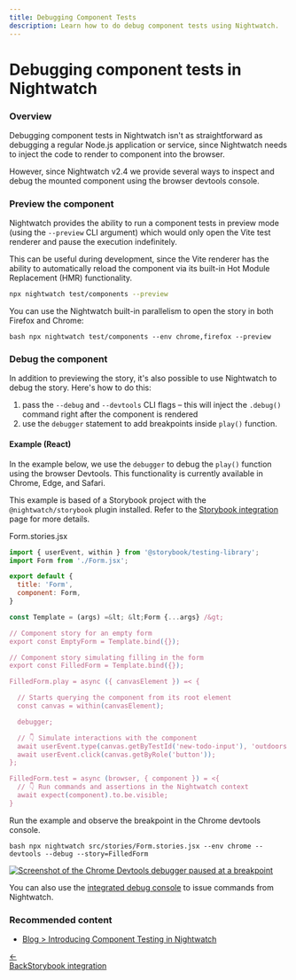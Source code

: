 ```yaml
---
title: Debugging Component Tests
description: Learn how to do debug component tests using Nightwatch.
---
```


# Debugging component tests in Nightwatch

### Overview

Debugging component tests in Nightwatch isn't as straightforward as debugging a regular Node.js application or service, since Nightwatch needs to inject the code to render to component into the browser.

However, since Nightwatch v2.4 we provide several ways to inspect and debug the mounted component using the browser devtools console.

### Preview the component

Nightwatch provides the ability to run a component tests in preview mode (using the `--preview` CLI argument) which would only open the Vite test renderer and pause the execution indefinitely.

This can be useful during development, since the Vite renderer has the ability to automatically reload the component via its built-in Hot Module Replacement (HMR) functionality.

```bash
npx nightwatch test/components --preview
```

You can use the Nightwatch built-in parallelism to open the story in both Firefox and Chrome:

```bash npx nightwatch test/components --env chrome,firefox --preview```

### Debug the component

In addition to previewing the story, it's also possible to use Nightwatch to debug the story. Here's how to do this:

1. pass the `--debug` and `--devtools` CLI flags – this will inject the `.debug()` command right after the component is rendered
2. use the `debugger` statement to add breakpoints inside `play()` function.

#### Example (React)

In the example below, we use the `debugger` to debug the `play()` function using the browser Devtools. This functionality is currently available in Chrome, Edge, and Safari.

This example is based of a Storybook project with the `@nightwatch/storybook` plugin installed. Refer to the [Storybook integration](/guide/component-testing/storybook-component-testing.html) page for more details.

Form.stories.jsx

```js
import { userEvent, within } from '@storybook/testing-library';
import Form from './Form.jsx';

export default {
  title: 'Form',
  component: Form,
}

const Template = (args) =&lt; &lt;Form {...args} /&gt;

// Component story for an empty form
export const EmptyForm = Template.bind({});

// Component story simulating filling in the form
export const FilledForm = Template.bind({});

FilledForm.play = async ({ canvasElement }) =< {

  // Starts querying the component from its root element
  const canvas = within(canvasElement);

  debugger;

  // 👇 Simulate interactions with the component
  await userEvent.type(canvas.getByTestId('new-todo-input'), 'outdoors hike');
  await userEvent.click(canvas.getByRole('button'));
};

FilledForm.test = async (browser, { component }) = <{
  // 👇 Run commands and assertions in the Nightwatch context
  await expect(component).to.be.visible;
}

```

Run the example and observe the breakpoint in the Chrome devtools console.

```bash npx nightwatch src/stories/Form.stories.jsx --env chrome --devtools --debug --story=FilledForm```

<a href="https://raw.githubusercontent.com/nightwatchjs/nightwatch-storybook-plugin/main/.github/assets/debugger.png"><img src="https://raw.githubusercontent.com/nightwatchjs/nightwatch-storybook-plugin/main/.github/assets/debugger.png" alt="Screenshot of the Chrome Devtools debugger paused at a breakpoint" style="max-width:800px"/></a>

You can also use the [integrated debug console](https://nightwatchjs.org/guide/debugging-tests/using-debug.html) to issue commands from Nightwatch.

### Recommended content

- [Blog > Introducing Component Testing in Nightwatch](https://nightwatchjs.org/blog/introducing-component-testing-in-nightwatch/)

<div class="doc-pagination pt-40">
  <div class="previous">
 <a href="/guide/component-testing/storybook-component-testing.html">
   <span>←</span><div class="d-flex flex-column"><span class="smallT">Back</span><span class="bigT">Storybook integration</span></div>
 </a>
  </div>

</div>
